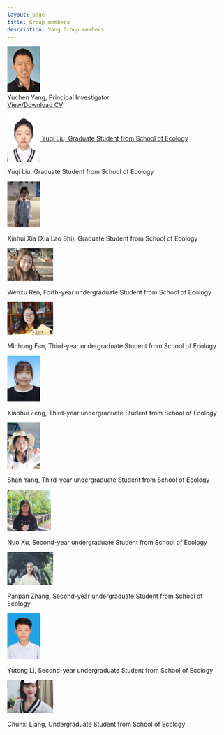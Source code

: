 ```yaml
---
layout: page
title: Group members
description: Yang Group members
---
```


<div class="container">
    <div class="row-fluid">
        <div class="span2">
        <a href="../assets/Yuchen.jpg">
            <img src="../assets/Yuchen.jpg" height="105" width="75" title="Yuchen Yang" alt="Yuchen Yang"/>
        </a>
        </div>
    </div>
</div>

<div class="cv">
	Yuchen Yang, Principal Investigator <br/>
	<a href="../assets/Curriculum Vitae_Yuchen_Yang.pdf" title="Download CV as PDF">View/Download CV</a> <br/>
</div>

<br/>

<div class="container">
    <div class="row-fluid">
        <div class="span2">
        <a href="../assets/Yuqi.jpeg">
            <img valign="middle" src="../assets/Yuqi.jpeg" height="105" width="75" title="Yuqi Liu" alt="Yuqi Liu"/> Yuqi Liu, Graduate Student from School of Ecology
        </a>
        </div>
    </div>
</div>

Yuqi Liu, Graduate Student from School of Ecology

<div class="container">
    <div class="row-fluid">
        <div class="span2">
        <a href="../assets/Xinhui_new.jpeg">
            <img src="../assets/Xinhui_new.jpeg" height="105" width="75" title="Xinhui Xia" alt="Xinhui Xia"/>
        </a>
        </div>
    </div>
</div>

Xinhui Xia (Xia Lao Shi), Graduate Student from School of Ecology

<div class="container">
    <div class="row-fluid">
        <div class="span2">
        <a href="../assets/Wenxu.jpeg">
            <img src="../assets/Wenxu.jpeg" height="75" width="105" title="Wenxu Ren" alt="Wenxu Ren"/>
        </a>
        </div>
    </div>
</div>

Wenxu Ren, Forth-year undergraduate Student from School of Ecology

<div class="container">
    <div class="row-fluid">
        <div class="span2">
        <a href="../assets/Minhong.jpeg">
            <img src="../assets/Minhong.jpeg" height="75" width="105" title="Minhong Fan" alt="Minhong Fan"/>
        </a>
        </div>
    </div>
</div>

Minhong Fan, Third-year undergraduate Student from School of Ecology

<div class="container">
    <div class="row-fluid">
        <div class="span2">
        <a href="../assets/Xiaohui.jpeg">
            <img src="../assets/Xiaohui.jpeg" height="105" width="75" title="Xiaohui Zeng" alt="Xiaohui Zeng"/>
        </a>
        </div>
    </div>
</div>

Xiaohui Zeng, Third-year undergraduate Student from School of Ecology

<div class="container">
    <div class="row-fluid">
        <div class="span2">
        <a href="../assets/Shan.jpeg">
            <img src="../assets/Shan.jpeg" height="105" width="75" title="Shan Yang" alt="Shan Yang"/>
        </a>
        </div>
    </div>
</div>

Shan Yang, Third-year undergraduate Student from School of Ecology

<div class="container">
    <div class="row-fluid">
        <div class="span2">
        <a href="../assets/Nuo.jpeg">
            <img src="../assets/Nuo.jpeg" height="95" width="100" title="Nuo Xu" alt="Nuo Xu"/>
        </a>
        </div>
    </div>
</div>

Nuo Xu, Second-year undergraduate Student from School of Ecology

<div class="container">
    <div class="row-fluid">
        <div class="span2">
        <a href="../assets/Panpan.jpeg">
            <img src="../assets/Panpan.jpeg" height="75" width="105" title="Panpan Zhang" alt="Panpan Zhang"/>
        </a>
        </div>
    </div>
</div>

Panpan Zhang, Second-year undergraduate Student from School of Ecology

<div class="container">
    <div class="row-fluid">
        <div class="span2">
        <a href="../assets/Yutong.jpeg">
            <img src="../assets/Yutong.jpeg" height="105" width="75" title="Yutong Li" alt="Yutong Li"/>
        </a>
        </div>
    </div>
</div>

Yutong Li, Second-year undergraduate Student from School of Ecology

<div class="container">
    <div class="row-fluid">
        <div class="span2">
        <a href="../assets/Chunqian.jpeg">
            <img src="../assets/Chunqian.jpeg" height="75" width="105" title="Chunxi Liang" alt="Chunxi Liang"/>
        </a>
        </div>
    </div>
</div>

Chunxi Liang, Undergraduate Student from School of Ecology

<br/>

